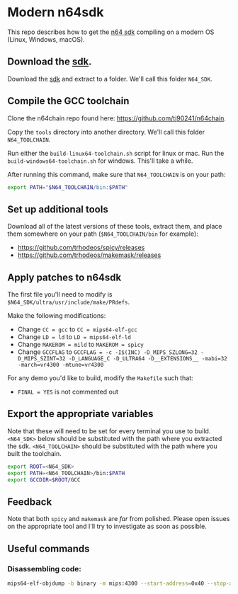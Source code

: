 # Modern n64sdk

This repo describes how to get the [n64
sdk](http://ultra64.ca/files/software/other/sdks/n64sdk.7z) compiling on a modern OS (Linux,
Windows, macOS).

## Download the [sdk](http://ultra64.ca/files/software/other/sdks/n64sdk.7z).

Download the [sdk](http://ultra64.ca/files/software/other/sdks/n64sdk.7z) and extract to a folder. We'll call this folder `N64_SDK`.

## Compile the GCC toolchain

Clone the n64chain repo found here: https://github.com/tj90241/n64chain.

Copy the `tools` directory into another directory. We'll call this folder
`N64_TOOLCHAIN`.

Run either the `build-linux64-toolchain.sh` script for linux or mac. Run the
`build-windows64-toolchain.sh` for windows. This'll take a while.

After running this command, make sure that `N64_TOOLCHAIN` is on your path:

```bash
export PATH="$N64_TOOLCHAIN/bin:$PATH"
```

## Set up additional tools

Download all of the latest versions of these tools, extract them, and place
them somewhere on your path (`$N64_TOOLCHAIN/bin` for example):

- https://github.com/trhodeos/spicy/releases
- https://github.com/trhodeos/makemask/releases

## Apply patches to n64sdk

The first file you'll need to modify is `$N64_SDK/ultra/usr/include/make/PRdefs`.

Make the following modifications:

- Change `CC = gcc` to `CC = mips64-elf-gcc`
- Change `LD = ld` to `LD = mips64-elf-ld`
- Change `MAKEROM = mild` to `MAKEROM = spicy`
- Change `GCCFLAG` to `GCCFLAG = -c -I$(INC) -D_MIPS_SZLONG=32 -D_MIPS_SZINT=32 -D_LANGUAGE_C -D_ULTRA64 -D__EXTENSIONS__ -mabi=32 -march=vr4300 -mtune=vr4300`

For any demo you'd like to build, modify the `Makefile` such that:

- `FINAL = YES` is not commented out

## Export the appropriate variables

Note that these will need to be set for every terminal you use to build.
`<N64_SDK>` below should be substituted with the path where you extracted the
sdk. `<N64_TOOLCHAIN>` should be substituted with the path where you built the
toolchain.

```bash
export ROOT=<N64_SDK>
export PATH=<N64_TOOLCHAIN>/bin:$PATH
export GCCDIR=$ROOT/GCC
```

## Feedback

Note that both `spicy` and `makemask` are *far* from polished. Please open issues
on the appropriate tool and I'll try to investigate as soon as possible.

## Useful commands

### Disassembling code:

```bash
mips64-elf-objdump -b binary -m mips:4300 --start-address=0x40 --stop-address=0xB70 -D -EB letters.n64
```
